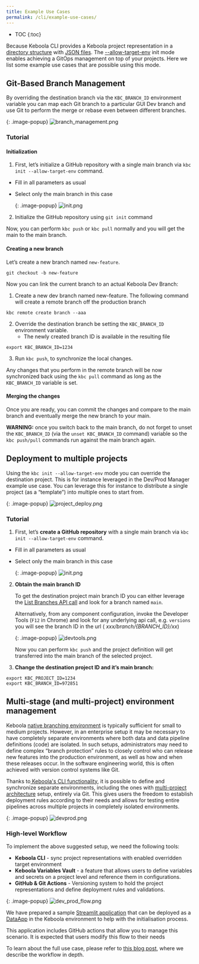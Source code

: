 ```yaml
---
title: Example Use Cases
permalink: /cli/example-use-cases/
---
```


* TOC
{:toc}

Because Keboola CLI provides a Keboola project representation in
a [directory structure](/cli/structure/#directory-structure) with [JSON files](/cli/structure/#configurations).
The [--allow-target-env](https://developers.keboola.com/cli/commands/sync/init/#:~:text=Options-,%2D%2Dallow%2Dtarget%2Denv,-Allow%20usage%20of)
init mode
enables achieving a GitOps management on top of your projects. Here we list some example use cases that are possible
using this mode.

## Git-Based Branch Management

By overriding the destination branch via the `KBC_BRANCH_ID` environment variable you can
map each Git branch to a particular GUI Dev branch and use Git to perform the merge or rebase even between different
branches.

{: .image-popup}
![branch_management.png](/cli/example-use-cases/branch_management.png)

### Tutorial

#### Initialization

1. First, let’s initialize a GitHub repository with a single main branch via `kbc init --allow-target-env` command.

- Fill in all parameters as usual
- Select only the main branch in this case

  {: .image-popup}
  ![init.png](/cli/example-use-cases/init.png)

2. Initialize the GitHub repository using `git init` command

Now, you can perform `kbc push` or `kbc pull` normally and you will get the main to the main branch.

#### Creating a new branch

Let’s create a new branch named `new-feature`.

```shell
git checkout -b new-feature
```

Now you can link the current branch to an actual Keboola Dev Branch:

1. Create a new dev branch named new-feature. The following command will create a remote branch off the production
   branch

```shell
kbc remote create branch --aaa
```

2. Override the destination branch be setting the `KBC_BRANCH_ID` environment variable.
    - The newly created branch ID is available in the resulting file

```shell
export KBC_BRANCH_ID=1234
```

3. Run `kbc push`, to synchronize the local changes.

Any changes that you perform in the remote branch will be now synchronized back using the `kbc pull` command as long as
the `KBC_BRANCH_ID` variable is set.

#### Merging the changes

Once you are ready, you can commit the changes and compare to the main branch and eventually merge the new branch to
your main.

**WARNING:** once you switch back to the main branch, do not forget to unset the `KBC_BRANCH_ID` (via
the `unset KBC_BRANCH_ID` command) variable so the `kbc push/pull` commands run against the main branch again.

## Deployment to multiple projects

Using the `kbc init --allow-target-env` mode you can override the destination project. This is for instance leveraged in
the Dev/Prod Manager example use case. You can leverage this for instance to distribute a single project (as a
“template”) into multiple ones to start from.

{: .image-popup}
![project_deploy.png](/cli/example-use-cases/project_deploy.png)

### Tutorial

1. First, let’s **create a GitHub repository** with a single main branch via `kbc init --allow-target-env` command.

- Fill in all parameters as usual
- Select only the main branch in this case

  {: .image-popup}
  ![init.png](/cli/example-use-cases/init.png)

2. **Obtain the main branch ID**

   To get the destination project main branch ID you can either leverage
   the [List Branches API call](https://keboola.docs.apiary.io/#reference/development-branches/branches/list-branches)
   and look for a branch named `main`.

   Alternatively, from any component configuration, invoke the Developer Tools (`F12` in Chrome)
   and look for any underlying api call, e.g. `versions` you will see the branch ID in the url (
   *xxx/branch/{BRANCH_ID}/xx*)

   {: .image-popup}
   ![devtools.png](/cli/example-use-cases/devtools.png)

   Now you can perform `kbc push` and the project definition will get transferred into the main branch of the selected
   project.

3. **Change the destination project ID and it’s main branch:**

```shell
export KBC_PROJECT_ID=1234
export KBC_BRANCH_ID=972851
```

## Multi-stage (and multi-project) environment management

Keboola [native branching environment](https://help.keboola.com/components/branches/) is typically sufficient for small
to medium projects. However, in an enterprise setup it may
be necessary to have completely separate environments where both data and data pipeline definitions (code) are isolated.
In such setups, administrators may need to define complex “branch protection” rules to closely control who can release
new features into the production environment, as well as how and when these releases occur. In the software engineering
world, this is often achieved with version control systems like Git.

Thanks
to[ Keboola's CLI functionality](https://developers.keboola.com/cli/commands/sync/init/#:~:text=Options-,%2D%2Dallow%2Dtarget%2Denv,-Allow%20usage%20of),
it is possible to define and synchronize separate environments, including the
ones with [multi-project architecture](https://help.keboola.com/catalog/multi-project/) setup, entirely via Git. This
gives users the freedom to establish deployment rules
according to their needs and allows for testing entire pipelines across multiple projects in completely isolated
environments.

{: .image-popup}
![devprod.png](/cli/example-use-cases/devprod.png)

### High-level Workflow

To implement the above suggested setup, we need the following tools:
- **Keboola CLI** - sync project representations with enabled overridden target environment
- **Keboola Variables Vault** - a feature that allows users to define variables and secrets on a project level and reference them in configurations.
- **GitHub & Git Actions** - Versioning system to hold the project representations and define deployment rules and validations.

{: .image-popup}
![dev_prod_flow.png](/cli/example-use-cases/dev_prod_flow.png)

We have prepared a sample [Streamlit application](https://github.com/keboola/cli-based-sync-generator) 
that can be deployed as a [DataApp](https://help.keboola.com/components/data-apps/#git-repository) in the Keboola environment to help with the initialisation process.

This application includes GitHub actions that allow you to manage this scenario. It is expected that users modify this flow to their needs


To learn about the full use case, please refer to [this blog post](), where we describe the workflow in depth.